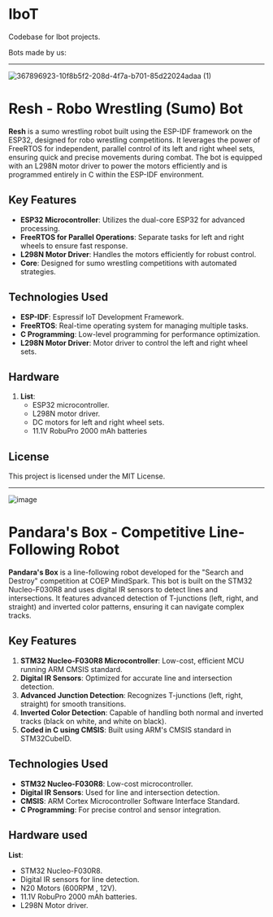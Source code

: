 # IboT
Codebase for Ibot projects.

Bots made by us:

**************
![367896923-10f8b5f2-208d-4f7a-b701-85d22024adaa (1)](https://github.com/user-attachments/assets/08cb5661-e7ff-494b-9d5d-54c151e19db8)


# Resh - Robo Wrestling (Sumo) Bot

**Resh** is a sumo wrestling robot built using the ESP-IDF framework on the ESP32, designed for robo wrestling competitions. It leverages the power of FreeRTOS for independent, parallel control of its left and right wheel sets, ensuring quick and precise movements during combat. The bot is equipped with an L298N motor driver to power the motors efficiently and is programmed entirely in C within the ESP-IDF environment.

## Key Features

- **ESP32 Microcontroller**: Utilizes the dual-core ESP32 for advanced processing.
- **FreeRTOS for Parallel Operations**: Separate tasks for left and right wheels to ensure fast response.
- **L298N Motor Driver**: Handles the motors efficiently for robust control.
- **Core**: Designed for sumo wrestling competitions with automated strategies.

## Technologies Used

- **ESP-IDF**: Espressif IoT Development Framework.
- **FreeRTOS**: Real-time operating system for managing multiple tasks.
- **C Programming**: Low-level programming for performance optimization.
- **L298N Motor Driver**: Motor driver to control the left and right wheel sets.

## Hardware

1. **List**:
   - ESP32 microcontroller.
   - L298N motor driver.
   - DC motors for left and right wheel sets.
   - 11.1V RobuPro 2000 mAh batteries


## License

This project is licensed under the MIT License.


*************
![image](https://github.com/user-attachments/assets/2ce540c7-4a0a-493d-913a-5db3a254d530)

# Pandara's Box - Competitive Line-Following Robot

**Pandara's Box** is a line-following robot developed for the "Search and Destroy" competition at COEP MindSpark. This bot is built on the STM32 Nucleo-F030R8 and uses digital IR sensors to detect lines and intersections. It features advanced detection of T-junctions (left, right, and straight) and inverted color patterns, ensuring it can navigate complex tracks.

## Key Features

1. **STM32 Nucleo-F030R8 Microcontroller**: Low-cost, efficient MCU running ARM CMSIS standard.
2. **Digital IR Sensors**: Optimized for accurate line and intersection detection.
3. **Advanced Junction Detection**: Recognizes T-junctions (left, right, straight) for smooth transitions.
4. **Inverted Color Detection**: Capable of handling both normal and inverted tracks (black on white, and white on black).
5. **Coded in C using CMSIS**: Built using ARM's CMSIS standard in STM32CubeID.

## Technologies Used

- **STM32 Nucleo-F030R8**: Low-cost microcontroller.
- **Digital IR Sensors**: Used for line and intersection detection.
- **CMSIS**: ARM Cortex Microcontroller Software Interface Standard.
- **C Programming**: For precise control and sensor integration.
  
## Hardware used

 **List**:
   - STM32 Nucleo-F030R8.
   - Digital IR sensors for line detection.
   - N20 Motors (600RPM , 12V).
   - 11.1V RobuPro 2000 mAh batteries. 
   - L298N Motor driver.




